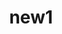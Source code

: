 ---
layout: new
title:  "new1"
datestring: "7 апреля"
link: "https://vk.com/wall-186067426_5"
tags: [no]
text: "Траектория времени на удаленной работе"
---